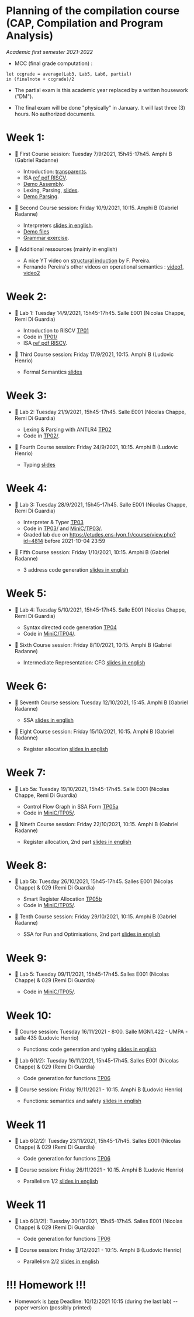 # Planning of the compilation course (CAP, Compilation and Program Analysis)
_Academic first semester 2021-2022_

* MCC (final grade computation) : 
```
let ccgrade = average(Lab3, Lab5, Lab6, partial)
in (finalnote + ccgrade)/2
```
* The partial exam is this academic year replaced by a written housework ("DM").

* The final exam will be done "physically" in January. It will last three (3) hours. No authorized documents.

# Week 1: 

- :book: First Course session: Tuesday 7/9/2021, 15h45-17h45. Amphi B (Gabriel Radanne)
  
  * Introduction: [transparents](course/capmif_cours01_intro_et_archi.pdf).
  * ISA [ref pdf RISCV](course/riscv_isa.pdf).
  * [Demo Assembly](course/demo20.s).
  * Lexing, Parsing, [slides](course/capmif_cours02_lexing_parsing.pdf).
  * [Demo Parsing](course/ANTLRExamples.tar.xz).

- :book: Second Course session: Friday 10/9/2021, 10:15. Amphi B (Gabriel Radanne)

  * Interpreters [slides in english](course/capmif_cours03_interpreters.pdf).
  * [Demo files](course/ANTLRExamples.tar.xz)
  * [Grammar exercise](course/TD2.pdf).

- :rocket: Additional ressources (mainly in english)

	* A nice YT video on [structural induction](https://www.youtube.com/watch?v=2o3EzvfgTiQ) by F. Pereira.
	* Fernando Pereira's other videos on operational semantics : [video1](https://www.youtube.com/watch?v=bOzbRhXvtlY), [video2](https://www.youtube.com/watch?v=aiBKOuM5iEA)

# Week 2:

- :hammer: Lab 1: Tuesday 14/9/2021, 15h45-17h45. Salle E001 (Nicolas Chappe, Remi Di Guardia)

    * Introduction to RISCV [TP01](TP01/tp1.pdf)
    * Code in [TP01/](TP01/)
    * ISA [ref pdf RISCV](course/riscv_isa.pdf).

- :book: Third Course session: Friday 17/9/2021, 10:15. Amphi B (Ludovic Henrio)

    * Formal Semantics [slides](course/cap_cours03b_semantics.pdf)

# Week 3:

- :hammer: Lab 2: Tuesday 21/9/2021, 15h45-17h45. Salle E001 (Nicolas Chappe, Remi Di Guardia)

    * Lexing & Parsing with ANTLR4 [TP02](TP02/tp2.pdf)
    * Code in [TP02/](TP02/).
    
- :book: Fourth Course session: Friday 24/9/2021, 10:15. Amphi B (Ludovic Henrio)
    
    * Typing [slides](course/CAP_cours04_typing.pdf)

# Week 4:

- :hammer: Lab 3: Tuesday 28/9/2021, 15h45-17h45. Salle E001 (Nicolas Chappe, Remi Di Guardia)

    * Interpreter & Typer [TP03](TP03/tp3.pdf)
    * Code in [TP03/](TP03/) and [MiniC/TP03/](MiniC/TP03/).
    * Graded lab due on https://etudes.ens-lyon.fr/course/view.php?id=4814 before 2021-10-04 23:59

- :book: Fifth Course session: Friday 1/10/2021, 10:15. Amphi B (Gabriel Radanne)

  * 3 address code generation [slides in english](course/capmif_cours05_3ad_codegen.pdf)

# Week 5:

- :hammer: Lab 4: Tuesday 5/10/2021, 15h45-17h45. Salle E001 (Nicolas Chappe, Remi Di Guardia)

    * Syntax directed code generation [TP04](MiniC/TP04/tp4.pdf)
    * Code in [MiniC/TP04/](MiniC/TP04/).

- :book: Sixth Course session: Friday 8/10/2021, 10:15. Amphi B (Gabriel Radanne)

    * Intermediate Representation: CFG [slides in english](course/capmif_cours06_irs.pdf)

# Week 6:

- :book: Seventh Course session: Tuesday 12/10/2021, 15:45. Amphi B (Gabriel Radanne)

    * SSA [slides in english](course/cap_cours06a_ssa.pdf)

- :book: Eight Course session: Friday 15/10/2021, 10:15. Amphi B (Gabriel Radanne)

    * Register allocation [slides in english](course/cap_cours07_regalloc.pdf)

# Week 7:

- :hammer: Lab 5a: Tuesday 19/10/2021, 15h45-17h45. Salle E001 (Nicolas Chappe, Remi Di Guardia)

    * Control Flow Graph in SSA Form [TP05a](MiniC/TP05/tp5a.pdf)
    * Code in [MiniC/TP05/](MiniC/TP05/).

- :book: Nineth Course session: Friday 22/10/2021, 10:15. Amphi B (Gabriel Radanne)

    * Register allocation, 2nd part [slides in english](course/cap_cours07_regalloc.pdf)

# Week 8:

- :hammer: Lab 5b: Tuesday 26/10/2021, 15h45-17h45. Salles E001 (Nicolas Chappe) & 029 (Remi Di Guardia)

    * Smart Register Allocation [TP05b](MiniC/TP05/tp5b.pdf)
    * Code in [MiniC/TP05/](MiniC/TP05/).

- :book: Tenth Course session: Friday 29/10/2021, 10:15. Amphi B (Gabriel Radanne)

    * SSA for Fun and Optimisations, 2nd part [slides in english](course/cap_cours06b_ssa_optim.pdf)

# Week 9:

- :hammer: Lab 5: Tuesday 09/11/2021, 15h45-17h45. Salles E001 (Nicolas Chappe) & 029 (Remi Di Guardia)

    * Code in [MiniC/TP05/](MiniC/TP05/).

# Week 10:

- :book: Course session: Tuesday 16/11/2021 - 8:00. Salle MGN1.422 - UMPA - salle 435 (Ludovic Henrio)

    * Functions: code generation and typing [slides in english](course/2021-cap_cours09A_func_codegen_typing.pdf)

- :hammer: Lab 6(1/2): Tuesday 16/11/2021, 15h45-17h45. Salles E001 (Nicolas Chappe) & 029 (Remi Di Guardia)

    * Code generation for functions [TP06](MiniC/TP06/tp6.pdf)

- :book: Course session: Friday 19/11/2021 - 10:15. Amphi B (Ludovic Henrio)

    * Functions: semantics and safety [slides in english](course/2021-cap_cours09B_funsem.pdf)

# Week 11

- :hammer: Lab 6(2/2): Tuesday 23/11/2021, 15h45-17h45. Salles E001 (Nicolas Chappe) & 029 (Remi Di Guardia)

    * Code generation for functions [TP06](MiniC/TP06/tp6.pdf)

- :book: Course session: Friday 26/11/2021 - 10:15. Amphi B (Ludovic Henrio)

    * Parallelism 1/2 [slides in english](course/cap_cours10_parallelism.pdf)


# Week 11

- :hammer: Lab 6(3/2!): Tuesday 30/11/2021, 15h45-17h45. Salles E001 (Nicolas Chappe) & 029 (Remi Di Guardia)

    * Code generation for functions [TP06](MiniC/TP06/tp6.pdf)

- :book: Course session: Friday 3/12/2021 - 10:15. Amphi B (Ludovic Henrio)

    * Parallelism 2/2 [slides in english](course/cap_cours10_parallelism.pdf)


# !!! Homework !!!

- Homework is [here](DM/dm_cap.pdf) Deadline: 10/12/2021 10:15 (during the last lab) --  paper version (possibly printed)
